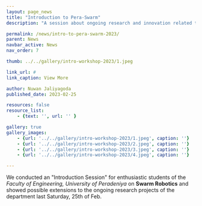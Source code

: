 ```yaml
---
layout: page_news
title: "Introduction to Pera-Swarm"
description: "A session about ongoing research and innovation related to swarm robotics"

permalink: /news/intro-to-pera-swarm-2023/
parent: News
navbar_active: News
nav_order: 7

thumb: ../../gallery/intro-workshop-2023/1.jpeg

link_url: #
link_caption: View More

author: Nuwan Jaliyagoda
published_date: 2023-02-25

resources: false
resource_list:
    - {text: '', url: '' }

gallery: true
gallery_images:
    - {url: '../../gallery/intro-workshop-2023/1.jpeg', caption: ''}
    - {url: '../../gallery/intro-workshop-2023/2.jpeg', caption: ''}
    - {url: '../../gallery/intro-workshop-2023/3.jpeg', caption: ''}
    - {url: '../../gallery/intro-workshop-2023/4.jpeg', caption: ''}

---
```



We conducted an "Introduction Session" for enthusiastic students of the _Faculty of Engineering, University of Peradeniya_ on **Swarm Robotics** and showed possible extensions to the ongoing research projects of the department last Saturday, 25th of Feb.